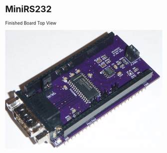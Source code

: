 # MiniRS232

Finished Board Top View

![alt text](https://github.com/Sd4Projects/MiniRS232/blob/main/MiniRS232Top.jpg?raw=true "finishedboard")

